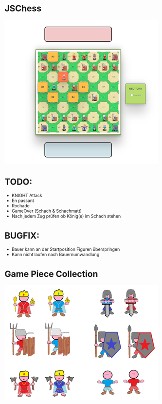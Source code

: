 # JSChess

![Alt text](/assets/img/screen.png?raw=true "JS CHESS")


# TODO:<br>
* KNIGHT Attack<br>
* En passant<br>
* Rochade<br>
* GameOver (Schach & Schachmatt)
* Nach jedem Zug prüfen ob König(e) im Schach stehen

# BUGFIX:
* Bauer kann an der Startposition Figuren überspringen<br>
* Kann nicht laufen nach Bauernumwandlung<br>

# Game Piece Collection
![Alt text](/assets/img/Figures.png?raw=true "JS Game Pieces")
